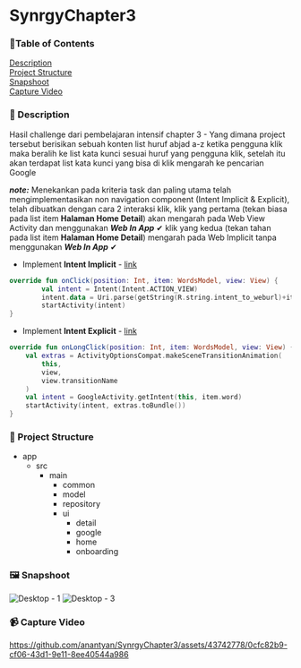 # SynrgyChapter3

### 🚩Table of Contents
[Description](https://github.com/anantyan/SynrgyChapter3#-description)<br>
[Project Structure](https://github.com/anantyan/SynrgyChapter3#-project-structure)<br>
[Snapshoot](https://github.com/anantyan/SynrgyChapter3#%EF%B8%8F-snapshoot)<br>
[Capture Video](https://github.com/anantyan/SynrgyChapter3#-capture-video)

### 📌 Description
Hasil challenge dari pembelajaran intensif chapter 3 - Yang dimana project tersebut berisikan sebuah konten list huruf abjad a-z ketika pengguna klik maka beralih ke list kata kunci sesuai huruf yang pengguna klik, setelah itu akan terdapat list kata kunci yang bisa di klik mengarah ke pencarian Google

***note:*** Menekankan pada kriteria task dan paling utama telah mengimplementasikan non navigation component (Intent Implicit & Explicit), telah dibuatkan dengan cara 2 interaksi klik, klik yang pertama (tekan biasa pada list item **Halaman Home Detail**) akan mengarah pada Web View Activity dan menggunakan ***Web In App*** ✔ klik yang kedua (tekan tahan pada list item **Halaman Home Detail**) mengarah pada Web Implicit tanpa menggunakan ***Web In App*** ✔

- Implement **Intent Implicit** - [link](https://github.com/anantyan/SynrgyChapter3/blob/d0e143b63d25ccc16c43280a8d5132e9caf0d998/app/src/main/java/id/anantyan/challengechapter3/ui/detail/DetailActivity.kt#L90-L94)
```kotlin
override fun onClick(position: Int, item: WordsModel, view: View) {
		val intent = Intent(Intent.ACTION_VIEW)
		intent.data = Uri.parse(getString(R.string.intent_to_weburl)+item.word)
		startActivity(intent)
}
```

- Implement **Intent Explicit** - [link](https://github.com/anantyan/SynrgyChapter3/blob/d0e143b63d25ccc16c43280a8d5132e9caf0d998/app/src/main/java/id/anantyan/challengechapter3/ui/detail/DetailActivity.kt#L96-L104)
```kotlin
override fun onLongClick(position: Int, item: WordsModel, view: View) {
    val extras = ActivityOptionsCompat.makeSceneTransitionAnimation(
        this,
        view,
        view.transitionName
    )
    val intent = GoogleActivity.getIntent(this, item.word)
    startActivity(intent, extras.toBundle())
}
```

### 👣 Project Structure
- app
    - src
        - main
            - common
            - model
            - repository
            - ui
                - detail
                - google
                - home
                - onboarding

### 🖼️ Snapshoot
![Desktop - 1](https://github.com/anantyan/SynrgyChapter3/assets/43742778/42a6f601-20f9-44f6-a587-eed8ec7a81f7)
![Desktop - 3](https://github.com/anantyan/SynrgyChapter3/assets/43742778/b1bcb272-1fca-4379-ab01-80e5ef432bad)

### 📹 Capture Video
https://github.com/anantyan/SynrgyChapter3/assets/43742778/0cfc82b9-cf06-43d1-9e11-8ee40544a986
